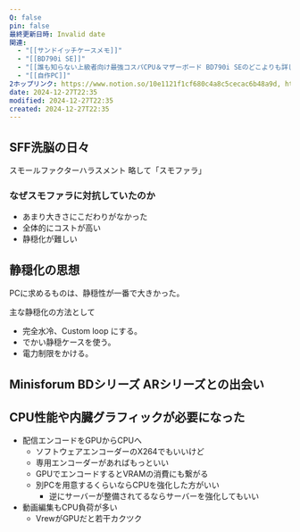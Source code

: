 ```yaml
---
Q: false
pin: false
最終更新日時: Invalid date
関連:
  - "[[サンドイッチケースメモ]]"
  - "[[BD790i SE]]"
  - "[[誰も知らない上級者向け最強コスパCPU＆マザーボード BD790i SEのどこよりも詳しい解説]]"
  - "[[自作PC]]"
2ホップリンク: https://www.notion.so/10e1121f1cf680c4a8c5cecac6b48a9d, https://www.notion.so/1101121f1cf680828c80e49572807ac8, https://www.notion.so/1141121f1cf68077ba36e8a857265fb0, https://www.notion.so/11e1121f1cf68051853decacc2ae16ff, https://www.notion.so/1201121f1cf680deb46eef35d04c268d,https://www.notion.so/1101121f1cf68073bfa9ec3235c06f61, https://www.notion.so/1141121f1cf68077ba36e8a857265fb0, https://www.notion.so/1191121f1cf68093a976e5387333ca4a, https://www.notion.so/1201121f1cf680deb46eef35d04c268d,https://www.notion.so/10e1121f1cf680c4a8c5cecac6b48a9d, https://www.notion.so/1101121f1cf68073bfa9ec3235c06f61, https://www.notion.so/1101121f1cf680828c80e49572807ac8, https://www.notion.so/1141121f1cf68077ba36e8a857265fb0, https://www.notion.so/1191121f1cf68093a976e5387333ca4a, https://www.notion.so/11c1121f1cf68090b0a6fd9ac7c31c0a, https://www.notion.so/11e1121f1cf68051853decacc2ae16ff, https://www.notion.so/11e1121f1cf680aaa1defdc034df3369, https://www.notion.so/1201121f1cf68035a870db26fd6eed98, https://www.notion.so/1211121f1cf6802386d1fdf5fe0b03f4, https://www.notion.so/526abee8ef61413abf3cc752e7f9770f, https://www.notion.so/f3dc85f976e640ceaf469d105f4bc988
date: 2024-12-27T22:35
modified: 2024-12-27T22:35
created: 2024-12-27T22:35
---
```

## SFF洗脳の日々

  

スモールファクターハラスメント 略して「スモファラ」

  

### なぜスモファラに対抗していたのか

- あまり大きさにこだわりがなかった
- 全体的にコストが高い
- 静穏化が難しい

  

  

  

  

## 静穏化の思想

PCに求めるものは、静穏性が一番で大きかった。

主な静穏化の方法として

- 完全水冷、Custom loop にする。
- でかい静穏ケースを使う。
- 電力制限をかける。

  

## Minisforum BDシリーズ ARシリーズとの出会い

  

## CPU性能や内臓グラフィックが必要になった

- 配信エンコードをGPUからCPUへ
    - ソフトウェアエンコーダーのX264でもいいけど
    - 専用エンコーダーがあればもっといい
    - GPUでエンコードするとVRAMの消費にも繋がる
    - 別PCを用意するくらいならCPUを強化した方がいい
        - 逆にサーバーが整備されてるならサーバーを強化してもいい
- 動画編集もCPU負荷が多い
    - VrewがGPUだと若干カクツク